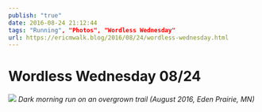 ```yaml
---
publish: "true"
date: 2016-08-24 21:12:44
tags: "Running", "Photos", "Wordless Wednesday"
url: https://ericmwalk.blog/2016/08/24/wordless-wednesday.html
---
```


# Wordless Wednesday 08/24

![](https://ericmwalk.blog/uploads/2022/4761d018fc.jpg)
*Dark morning run on an overgrown trail (August 2016, Eden Prairie, MN)*
